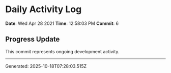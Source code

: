 # Daily Activity Log

**Date**: Wed Apr 28 2021
**Time**: 12:58:03 PM
**Commit**: 6

## Progress Update

This commit represents ongoing development activity.

---
Generated: 2025-10-18T07:28:03.515Z
